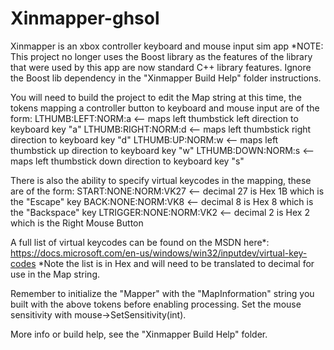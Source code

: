 # Xinmapper-ghsol
Xinmapper is an xbox controller keyboard and mouse input sim app
*NOTE: This project no longer uses the Boost library as the features of the library that were used by this app
are now standard C++ library features. Ignore the Boost lib dependency in the "Xinmapper Build Help" folder instructions.

You will need to build the project to edit the Map string at this time, the tokens mapping a controller button to keyboard and mouse input
are of the form: 
LTHUMB:LEFT:NORM:a   <-- maps left thumbstick left direction to keyboard key "a" 
LTHUMB:RIGHT:NORM:d   <-- maps left thumbstick right direction to keyboard key "d"
LTHUMB:UP:NORM:w    <-- maps left thumbstick up direction to keyboard key "w"
LTHUMB:DOWN:NORM:s  <-- maps left thumbstick down direction to keyboard key "s"

There is also the ability to specify virtual keycodes in the mapping, these are of the form:
START:NONE:NORM:VK27  <-- decimal 27 is Hex 1B which is the "Escape" key
BACK:NONE:NORM:VK8    <-- decimal 8 is Hex 8 which is the "Backspace" key
LTRIGGER:NONE:NORM:VK2  <-- decimal 2 is Hex 2 which is the Right Mouse Button

A full list of virtual keycodes can be found on the MSDN here*: https://docs.microsoft.com/en-us/windows/win32/inputdev/virtual-key-codes
*Note the list is in Hex and will need to be translated to decimal for use in the Map string.

Remember to initialize the "Mapper" with the "MapInformation" string you built with the above tokens before enabling processing.
Set the mouse sensitivity with mouse->SetSensitivity(int).


More info or build help, see the "Xinmapper Build Help" folder.
